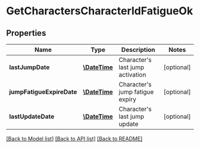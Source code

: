 # GetCharactersCharacterIdFatigueOk

## Properties
Name | Type | Description | Notes
------------ | ------------- | ------------- | -------------
**lastJumpDate** | [**\DateTime**](\DateTime.md) | Character&#39;s last jump activation | [optional] 
**jumpFatigueExpireDate** | [**\DateTime**](\DateTime.md) | Character&#39;s jump fatigue expiry | [optional] 
**lastUpdateDate** | [**\DateTime**](\DateTime.md) | Character&#39;s last jump update | [optional] 

[[Back to Model list]](../README.md#documentation-for-models) [[Back to API list]](../README.md#documentation-for-api-endpoints) [[Back to README]](../README.md)


